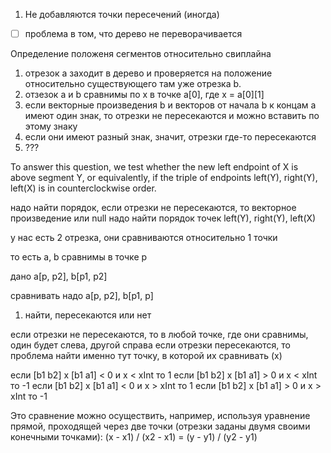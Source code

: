 1) Не добавляются точки пересечений (иногда)
- [ ] проблема в том, что дерево не переворачивается

Определение положеня сегментов относительно свиплайна

1) отрезок a заходит в дерево и проверяется на положение относительно существующего там уже отрезка b.
2) отзезок a и b сравнимы по x в точке a[0], где x = a[0][1]
3) если векторные произведения b и векторов от начала b к концам a имеют один знак, то
отрезки не пересекаются и можно вставить по этому знаку
4) если они имеют разный знак, значит, отрезки где-то пересекаются
5) ???

To answer this question, we test whether the new left endpoint
of X is above segment Y, or equivalently, if the triple of endpoints left(Y), right(Y), left(X) is in
counterclockwise order.

надо найти порядок, если отрезки не пересекаются, то векторное произведение или null
надо найти порядок точек left(Y), right(Y), left(X)

у нас есть 2 отрезка, они сравниваются относительно 1 точки

то есть a, b сравнимы в точке p

дано
a[p, p2], b[p1, p2]

сравнивать надо
a[p, p2], b[p1, p]

1) найти, пересекаются или нет

если отрезки не пересекаются, то в любой точке, где они сравнимы, один будет слева, другой справа
если отрезки пересекаются, то проблема найти именно тут точку, в которой их сравнивать (x)

если [b1 b2] x [b1 a1] < 0 и x < xInt то 1
если [b1 b2] x [b1 a1] > 0 и x < xInt то -1
если [b1 b2] x [b1 a1] < 0 и x > xInt то 1
если [b1 b2] x [b1 a1] > 0 и x > xInt то -1

Это сравнение можно осуществить, например, используя уравнение прямой, проходящей через две точки (отрезки заданы двумя своими конечными точками):
(x - x1) / (x2 - x1) = (y - y1) / (y2 - y1)
